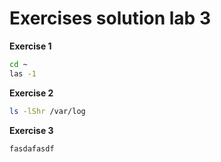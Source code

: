 # Exercises solution lab 3


**Exercise 1**
```bash
cd ~
las -1
```

**Exercise 2**
```bash
ls -lShr /var/log
```


**Exercise 3**
```bash
fasdafasdf
```
